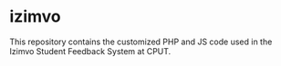 # izimvo
This repository contains the customized PHP and JS code used in the Izimvo Student Feedback System at CPUT.

